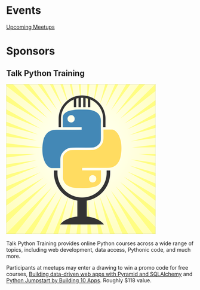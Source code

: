 # Events

[Upcoming Meetups](https://www.meetup.com/pyeugene/)

# Sponsors

## Talk Python Training

![Talk Python Training](static/talk-python-training-logo-400x400.png)

Talk Python Training provides online Python courses across a wide range of topics, including web development, data access, Pythonic code, and much more.

Participants at meetups may enter a drawing to win a promo code for free courses, [Building data-driven web apps with Pyramid and SQLAlchemy](https://training.talkpython.fm/courses/explore_pyramid/building-data-driven-web-applications-in-python-with-pyramid-sqlalchemy-and-bootstrap) and [Python Jumpstart by Building 10 Apps](https://training.talkpython.fm/courses/details/python-language-jumpstart-building-10-apps). Roughly $118 value.